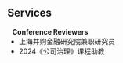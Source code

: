 ## <i class="fas fa-handshake-angle"></i> Services

<h4 style="margin:0 10px 0;">Conference Reviewers</h4>

<ul style="margin:0 0 5px;">
  <li>上海并购金融研究院兼职研究员</li>
  <li>2024《公司治理》课程助教</li>
</ul>
